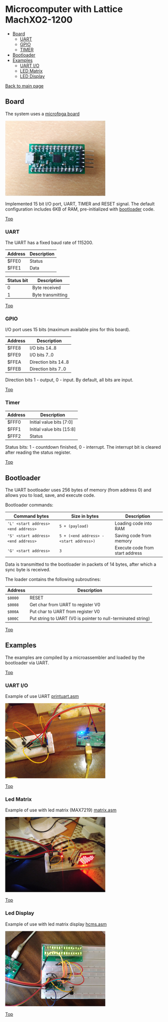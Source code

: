 # Microcomputer with Lattice MachXO2-1200

* [Board](#board)
  * [UART](#uart)
  * [GPIO](#gpio)
  * [TIMER](#timer)
* [Bootloader](#bootloader)
* [Examples](#examples)
  * [UART I/O](#uart-io)
  * [LED Matrix](#led-matrix)
  * [LED Display](#led-display)
  
[Back to main page](..)

## Board

The system uses a [microfpga board](https://github.com/pdaxrom/microfpga-demo)

<img src="microfpga.jpg" width="320" />

Implemented 15 bit I/O port, UART, TIMER and RESET signal. The default configuration includes 6KB of RAM, pre-initialized with [bootloader](#bootloader) code.

[Top](#microcomputer-with-lattice-machxo2-1200)

### UART

The UART has a fixed baud rate of 115200.

Address | Description
-|-
$FFE0|Status
$FFE1|Data

Status bit | Description
-|-
0|Byte received
1|Byte transmitting

[Top](#microcomputer-with-lattice-machxo2-1200)

### GPIO

I/O port uses 15 bits (maximum available pins for this board).

Address | Description
-|-
$FFE8|I/O bits 14..8
$FFE9|I/O bits 7..0
$FFEA|Direction bits 14..8
$FFEB|Direction bits 7..0

Direction bits 1 - output, 0 - input. By default, all bits are input.

[Top](#microcomputer-with-lattice-machxo2-1200)

### Timer

Address | Description
-|-
$FFF0|Initial value bits [7:0]
$FFF1|Initial value bits [15:8]
$FFF2|Status

Status bits: 1 - countdown finished, 0 - interrupt.
The interrupt bit is cleared after reading the status register.

[Top](#microcomputer-with-lattice-machxo2-1200)

## Bootloader

The UART bootloader uses 256 bytes of memory (from address 0) and allows you to load, save, and execute code.

Bootloader commands:

Command bytes | Size in bytes | Description
-|-|-
`'L' <start address> <end address>`|`5 + (payload)`|Loading code into RAM
`'S' <start address> <end address>`|`5 + (<end address> - <start address>)`|Saving code from memory
`'G' <start address>`|`3`|Execute code from start address

Data is transmitted to the bootloader in packets of 14 bytes, after which a sync byte is received.

The loader contains the following subroutines:

Address | Description
-|-
`$0000`|RESET
`$0008`|Get char from UART to register V0
`$000A`|Put char to UART from register V0
`$000C`|Put string to UART (V0 is pointer to null-terminated string)

[Top](#microcomputer-with-lattice-machxo2-1200)

## Examples

The examples are compiled by a microassembler and loaded by the bootloader via UART.

[Top](#microcomputer-with-lattice-machxo2-1200)

### UART I/O

Example of use UART [printuart.asm](../asm/examples/printuart.asm)

<img src="uart.jpg" width="320" />

[Top](#microcomputer-with-lattice-machxo2-1200)

### Led Matrix

Example of use with led matrix (MAX7219) [matrix.asm](../asm/examples/matrix.asm)

<img src="matrix.jpg" width="320" />

[Top](#microcomputer-with-lattice-machxo2-1200)

### Led Display

Example of use with led matrix display [hcms.asm](../asm/examples/hcms.asm)

<img src="hcms.jpg" width="320" />

[Top](#microcomputer-with-lattice-machxo2-1200)
